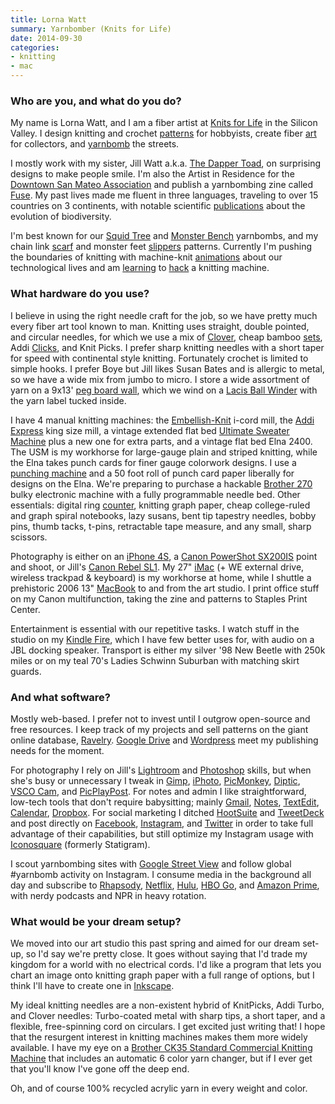 ```yaml
---
title: Lorna Watt
summary: Yarnbomber (Knits for Life)
date: 2014-09-30
categories:
- knitting
- mac
---
```


### Who are you, and what do you do?

My name is Lorna Watt, and I am a fiber artist at [Knits for Life](http://knitsforlife.com/ "Lorna's website.") in the Silicon Valley. I design knitting and crochet [patterns](https://www.etsy.com/shop/knitsforlife/ "Lorna's Etsy account.") for hobbyists, create fiber [art](http://www.ravelry.com/projects/KnitsForLife/momento-mori/ "Lorna's Ravelry project, 'Momento mori.'") for collectors, and [yarnbomb](http://knitsforlife.com/yarn-bombs/ "The Knits for Life page on yarnbombing.") the streets.

I mostly work with my sister, Jill Watt a.k.a. [The Dapper Toad](http://www.dappertoad.com/ "Jill's website."), on surprising designs to make people smile. I'm also the Artist in Residence for the [Downtown San Mateo Association](http://dsma.org/downtown-art-project/ "The website for San Mateo's Downtown Art Project.") and publish a yarnbombing zine called [Fuse](https://www.facebook.com/fusezine "The Facebook page for the Fuse yarnbombing zine."). My past lives made me fluent in three languages, traveling to over 15 countries on 3 continents, with notable scientific [publications](https://www.linkedin.com/in/lornawatt "Loran's LinkedIn profile.") about the evolution of biodiversity.

I'm best known for our [Squid Tree](http://knitsforlife.com/2013/09/11/new-squid-tree-yarnbomb/ "Lorna's post about their Squid Tree yarnbombing project.") and [Monster Bench](http://knitsforlife.com/2014/04/20/new-buttmunches-yarnbomb-monster-benches-at-the-ferry-building/ "Lorna's post about their Monster Bench yarnbombing project.") yarnbombs, and my chain link [scarf](http://www.ravelry.com/patterns/library/crochet-chain-link-scarf/ "Lorna's chain-link pattern on Ravelry.") and monster feet [slippers](http://www.ravelry.com/patterns/library/monster-slippers-2 "Lorna's monster feet pattern on Ravelry.") patterns. Currently I'm pushing the boundaries of knitting with machine-knit [animations](http://instagram.com/p/pfD3YTGe5q/ "Lorna's knitting animation on Instagram.") about our technological lives and am [learning](http://www.meetup.com/machineknit-103/ "The Meetup for the South Bay Machine Knitting Group.") to [hack](https://www.youtube.com/watch?v=GhnTSWMMtdU "A YouTube video for hacking the Brother KH-930e knitting machine.") a knitting machine.

### What hardware do you use?

I believe in using the right needle craft for the job, so we have pretty much every fiber art tool known to man. Knitting uses straight, double pointed, and circular needles, for which we use a mix of [Clover][takumi], cheap bamboo [sets][carbonized-patina-9-inch-double-point], Addi [Clicks][click], and Knit Picks. I prefer sharp knitting needles with a short taper for speed with continental style knitting. Fortunately crochet is limited to simple hooks. I prefer Boye but Jill likes Susan Bates and is allergic to metal, so we have a wide mix from jumbo to micro. I store a wide assortment of yarn on a 9x13' [peg board wall](http://knitsforlife.com/2013/03/26/the-worlds-best-yarn-storage-idea/ "Lorna's post about their peg board wall."), which we wind on a [Lacis Ball Winder][yarn-ball-winder-mo17] with the yarn label tucked inside.

I have 4 manual knitting machines: the [Embellish-Knit][] i-cord mill, the [Addi Express][express] king size mill, a vintage extended flat bed [Ultimate Sweater Machine][ultimate-sweater-machine] plus a new one for extra parts, and a vintage flat bed Elna 2400. The USM is my workhorse for large-gauge plain and striped knitting, while the Elna takes punch cards for finer gauge colorwork designs. I use a [punching machine][pm10] and a 50 foot roll of punch card paper liberally for designs on the Elna. We're preparing to purchase a hackable [Brother 270][kh-270] bulky electronic machine with a fully programmable needle bed. Other essentials: digital ring [counter][hand-finger-tally-counter], knitting graph paper, cheap college-ruled and graph spiral notebooks, lazy susans, bent tip tapestry needles, bobby pins, thumb tacks, t-pins, retractable tape measure, and any small, sharp scissors.

Photography is either on an [iPhone 4S][iphone-4s], a [Canon PowerShot SX200IS][powershot-sx200is] point and shoot, or Jill's [Canon Rebel SL1][eos-100d]. My 27" [iMac][] (+ WE external drive, wireless trackpad & keyboard) is my workhorse at home, while I shuttle a prehistoric 2006 13" [MacBook][] to and from the art studio. I print office stuff on my Canon multifunction, taking the zine and patterns to Staples Print Center.

Entertainment is essential with our repetitive tasks. I watch stuff in the studio on my [Kindle Fire][kindle-fire], which I have few better uses for, with audio on a JBL docking speaker. Transport is either my silver '98 New Beetle with 250k miles or on my teal 70's Ladies Schwinn Suburban with matching skirt guards.

### And what software?

Mostly web-based. I prefer not to invest until I outgrow open-source and free resources. I keep track of my projects and sell patterns on the giant online database, [Ravelry][]. [Google Drive][google-drive] and [Wordpress][] meet my publishing needs for the moment.

For photography I rely on Jill's [Lightroom][] and [Photoshop][] skills, but when she's busy or unnecessary I tweak in [Gimp][], [iPhoto][], [PicMonkey][], [Diptic][diptic-ios], [VSCO Cam][vsco-ios], and [PicPlayPost][picplaypost-ios]. For notes and admin I like straightforward, low-tech tools that don't require babysitting; mainly [Gmail][], [Notes][], [TextEdit][], [Calendar][ical], [Dropbox][]. For social marketing I ditched [HootSuite][] and [TweetDeck][] and post directly on [Facebook](https://www.facebook.com/knitsforlife "Lorna's Facebook account."), [Instagram](http://instagram.com/knitsforlife "Lorna's Instagram account."), and [Twitter](https://twitter.com/KnitsforLife/ "Lorna's Twitter account.") in order to take full advantage of their capabilities, but still optimize my Instagram usage with [Iconosquare][] (formerly Statigram).

I scout yarnbombing sites with [Google Street View][google-street-view] and follow global #yarnbomb activity on Instagram. I consume media in the background all day and subscribe to [Rhapsody][], [Netflix][], [Hulu][], [HBO Go][hbo-go], and [Amazon Prime][amazon-prime], with nerdy podcasts and NPR in heavy rotation.

### What would be your dream setup?

We moved into our art studio this past spring and aimed for our dream set-up, so I'd say we're pretty close. It goes without saying that I'd trade my kingdom for a world with no electrical cords. I'd like a program that lets you chart an image onto knitting graph paper with a full range of options, but I think I'll have to create one in [Inkscape][].

My ideal knitting needles are a non-existent hybrid of KnitPicks, Addi Turbo, and Clover needles: Turbo-coated metal with sharp tips, a short taper, and a flexible, free-spinning cord on circulars. I get excited just writing that! I hope that the resurgent interest in knitting machines makes them more widely available. I have my eye on a [Brother CK35 Standard Commercial Knitting Machine][ck35] that includes an automatic 6 color yarn changer, but if I ever get that you'll know I've gone off the deep end.

Oh, and of course 100% recycled acrylic yarn in every weight and color.

[amazon-prime]: https://en.wikipedia.org/wiki/Amazon.com#Amazon_Prime "A membership service for Amazon."
[carbonized-patina-9-inch-double-point]: https://www.amazon.com/Stanwood-Needlecraft-Carbonized-Knitting-Needles/dp/B000OPEEGW "A set of bamboo knitting needles."
[ck35]: http://goodeys.tripod.com/goodeysknittingroom/id39.html "A commercial knitting machine."
[click]: http://www.skacelknitting.com/s.nl/sc.2/category.19664/.f "A set of interchangeable circle knitting needles."
[diptic-ios]: https://itunes.apple.com/us/app/diptic/id526546615 "A photo collage app."
[dropbox]: https://www.dropbox.com/ "Online syncing and storage."
[embellish-knit]: http://www.bond-america.com/products/embellish-knit.html "A yarn spool-knitter."
[eos-100d]: https://en.wikipedia.org/wiki/Canon_EOS_100D "An 18 megapixel DSLR."
[express]: http://www.skacelknitting.com/s.nl/sc.2/category.27844/.f "A knitting machine."
[gimp]: https://www.gimp.org/ "An open-source image editor."
[gmail]: https://mail.google.com/mail/ "Web-based email."
[google-drive]: https://drive.google.com/ "A cloud storage service."
[google-street-view]: https://en.wikipedia.org/wiki/Google_Street_View "A map service for seeing panoramic images of a given location."
[hand-finger-tally-counter]: https://www.amazon.com/BestDealUSA-Finger-Counter-Digital-Electronic/dp/B0098DWFC6/ "A digital knitting counter worn on the finger."
[hbo-go]: https://en.wikipedia.org/wiki/HBO#HBO_Go "A streaming service for the HBO network."
[hootsuite]: https://hootsuite.com/ "A social media management service."
[hulu]: https://www.hulu.com/ "A TV streaming service."
[ical]: https://en.wikipedia.org/wiki/Calendar_(Apple) "The calendar software included with macOS."
[iconosquare]: https://pro.iconosquare.com/ "An analytics service for Instagram."
[imac]: https://www.apple.com/imac/ "An all-in-one computer."
[inkscape]: https://inkscape.org/en/ "An open-source vector graphics program."
[iphone-4s]: https://en.wikipedia.org/wiki/IPhone_4S "A smartphone."
[iphoto]: https://en.wikipedia.org/wiki/IPhoto "Photo management software for the Mac."
[kh-270]: http://www.k2g2.org/wiki:brother_kh-270 "A sewing machine."
[kindle-fire]: https://www.amazon.com/Kindle-Fire-Amazon-Tablet/dp/B0051VVOB2 "An Android-based tablet."
[lightroom]: https://www.adobe.com/products/photoshop-lightroom.html "Photo management and editing software."
[macbook]: https://en.wikipedia.org/wiki/MacBook "A laptop."
[netflix]: https://www.netflix.com/ "A movie rental and streaming service."
[notes]: https://en.wikipedia.org/wiki/Notes_(Apple) "A note-taking application included with Mac OS X."
[photoshop]: https://www.adobe.com/products/photoshop.html "A bitmap image editor."
[picmonkey]: https://www.picmonkey.com/ "A web-based image editor."
[picplaypost-ios]: https://itunes.apple.com/us/app/picplaypost/id498127541 "An app for creating photo and video stories."
[pm10]: https://www.youtube.com/watch?v=gBCz7ZRGfcQ "A punch card machine."
[powershot-sx200is]: https://www.amazon.com/Canon-PowerShot-SX200IS-Stabilized-Black/dp/B001SER45Q/ "A 12 megapixel point and shoot digital camera."
[ravelry]: https://www.ravelry.com/ "A social network for knitters and crocheters."
[rhapsody]: https://en.wikipedia.org/wiki/Rhapsody_(online_music_service) "A music streaming service."
[takumi]: https://www.clover-usa.com/c/takumi-bamboo-knitting-needles_takumi-needles "A group of knitting needles."
[textedit]: https://support.apple.com/en-us/HT2523 "A text editor included with Mac OS X."
[tweetdeck]: https://about.twitter.com/products/tweetdeck "A multi-column Twitter client."
[ultimate-sweater-machine]: http://www.bond-america.com/products/usm.html "A knitting machine."
[vsco-ios]: https://apps.apple.com/app/vsco-cam/id588013838 "A camera app."
[wordpress]: https://wordpress.com/ "Weblog publishing software."
[yarn-ball-winder-mo17]: https://www.amazon.com/Lacis-Yarn-Ball-Winder-MO17/dp/B000WV5ZJS "A yarn ball winder."
